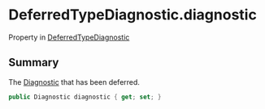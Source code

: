 # DeferredTypeDiagnostic.diagnostic

Property in [DeferredTypeDiagnostic](/docs/api/csharp/yarn.compiler.deferredtypediagnostic.md)

## Summary


The  <a href="yarn.compiler.diagnostic.md">Diagnostic</a>  that has been deferred.


```csharp
public Diagnostic diagnostic { get; set; }
```

